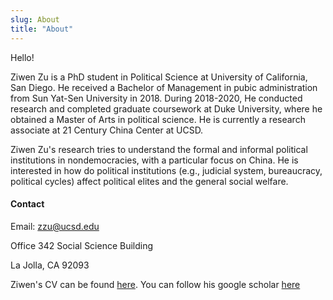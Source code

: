 ```yaml
---
slug: About
title: "About"
---
```


Hello!  



Ziwen Zu is a PhD student in Political Science at University of California, San Diego. He received a Bachelor of Management in pubic administration from Sun Yat-Sen University in 2018. During 2018-2020, He conducted research and completed graduate coursework at Duke University, where he obtained a Master of Arts in political science. He is currently a research associate at 21 Century China Center at UCSD.

Ziwen Zu's research tries to understand the formal and informal political institutions in nondemocracies, with a particular focus on China. He is interested in how do political institutions (e.g., judicial system, bureaucracy, political cycles) affect political elites and the general social welfare. 



#### Contact

Email: zzu@ucsd.edu 

Office 342 Social Science Building

La Jolla, CA 92093 



Ziwen's CV can be found [here](https://www.dropbox.com/home/tex%20template/new%20cv%20style?preview=cv-zu.pdf).  You can follow his google scholar [here](https://scholar.google.com.hk/citations?user=XpVWmF8AAAAJ&hl=zh-CN&oi=ao)




